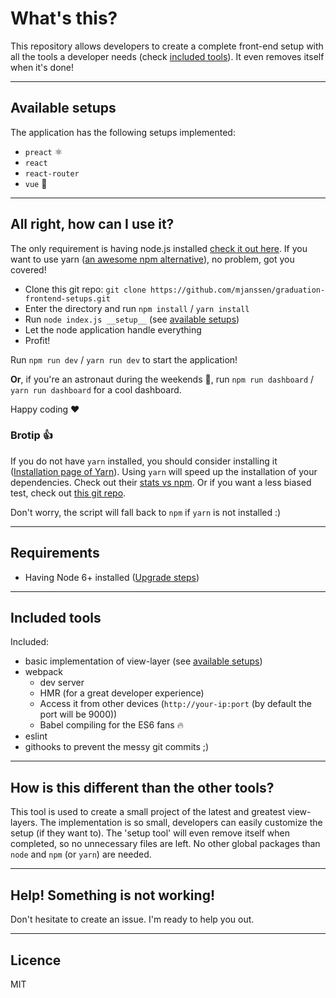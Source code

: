 # What's this?

This repository allows developers to create a complete front-end setup with all the tools a developer needs (check [included tools](#included-tools)). It even removes itself when it's done!

---

## Available setups

The application has the following setups implemented:

- `preact` :atom_symbol:
- `react`
- `react-router`
- `vue` :leaves:

---

## All right, how can I use it?

The only requirement is having node.js installed [check it out here](https://nodejs.org/en/). If you want to use yarn ([an awesome npm alternative](https://yarnpkg.com/en/)), no problem, got you covered!

- Clone this git repo: `git clone https://github.com/mjanssen/graduation-frontend-setups.git`
- Enter the directory and run `npm install` / `yarn install`
- Run `node index.js __setup__` (see [available setups](#available-setups))
- Let the node application handle everything
- Profit!

Run `npm run dev` / `yarn run dev` to start the application!

**Or**, if you're an astronaut during the weekends :rocket:, run `npm run dashboard` / `yarn run dashboard` for a cool dashboard.

Happy coding :heart:

### Brotip :+1:

If you do not have `yarn` installed, you should consider installing it ([Installation page of Yarn](https://yarnpkg.com/lang/en/docs/install/)). Using `yarn` will speed up the 
installation of your dependencies. Check out their [stats vs npm](https://yarnpkg.com/lang/en/compare/). Or if you want
a less biased test, check out [this git repo](https://github.com/appleboy/npm-vs-yarn).

Don't worry, the script will fall back to `npm` if `yarn` is not installed :)

---

## Requirements

- Having Node 6+ installed ([Upgrade steps](https://nodecasts.io/update-node-js/))

---

## Included tools

Included:

- basic implementation of view-layer (see [available setups](#available-setups))
- webpack
  - dev server
  - HMR (for a great developer experience)
  - Access it from other devices (`http://your-ip:port` (by default the port will be 9000))
  - Babel compiling for the ES6 fans :fire:
- eslint
- githooks to prevent the messy git commits ;)

---

## How is this different than the other tools?

This tool is used to create a small project of the latest and greatest view-layers. The implementation is so small,
developers can easily customize the setup (if they want to). The 'setup tool' will even remove itself when completed,
so no unnecessary files are left. No other global packages than `node` and `npm` (or `yarn`) are needed.

---

## Help! Something is not working!

Don't hesitate to create an issue. I'm ready to help you out.

---

## Licence

MIT

